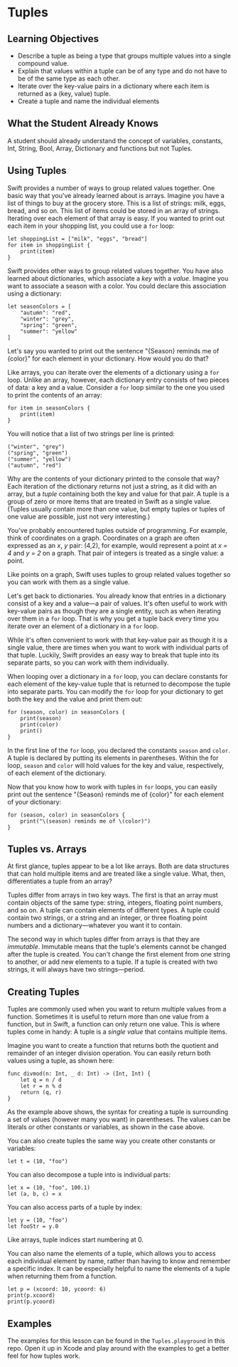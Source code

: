 # Tuples 


## Learning Objectives
- Describe a tuple as being a type that groups multiple values into a single compound value.
- Explain that values within a tuple can be of any type and do not have to be of the same type as each other.
- Iterate over the key-value pairs in a dictionary where each item is returned as a (key, value) tuple.
- Create a tuple and name the individual elements

## What the Student Already Knows
A student should already understand the concept of variables, constants, Int, String, Bool, Array, Dictionary and functions but not Tuples.

## Using Tuples

Swift provides a number of ways to group related values together. One basic way that you've already learned about is arrays. Imagine you have a list of things to buy at the grocery store. This is a list of strings: milk, eggs, bread, and so on. This list of items could be stored in an array of strings. Iterating over each element of that array is easy. If you wanted to print out each item in your shopping list, you could use a `for` loop:

    let shoppingList = ["milk", "eggs", "bread"]
    for item in shoppingList {
        print(item)
    }

Swift provides other ways to group related values together. You have also learned about dictionaries, which associate a _key_ with a _value_. Imagine you want to associate a season with a color. You could declare this association using a dictionary:

    let seasonColors = [
        "autumn": "red",
        "winter": "grey",
        "spring": "green",
        "summer": "yellow"
    ]

Let's say you wanted to print out the sentence "{Season} reminds me of {color}" for each element in your dictionary. How would you do that?

Like arrays, you can iterate over the elements of a dictionary using a `for` loop. Unlike an array, however, each dictionary entry consists of two pieces of data: a key and a value. Consider a `for` loop similar to the one you used to print the contents of an array:

    for item in seasonColors {
        print(item)
    }

You will notice that a list of two strings per line is printed:

    ("winter", "grey")
    ("spring", "green")
    ("summer", "yellow")
    ("autumn", "red")

Why are the contents of your dictionary printed to the console that way? Each iteration of the dictionary returns not just a string, as it did with an array, but a _tuple_ containing both the key and value for that pair. A tuple is a group of zero or more items that are treated in Swift as a single value. (Tuples usually contain more than one value, but empty tuples or tuples of one value are possible, just not very interesting.)

You've probably encountered tuples outside of programming. For example, think of coordinates on a graph. Coordinates on a graph are often expressed as an _x_, _y_ pair: (4,2), for example, would represent a point at _x = 4_ and _y = 2_ on a graph. That pair of integers is treated as a single value: a point.

Like points on a graph, Swift uses tuples to group related values together so you can work with them as a single value.

Let's get back to dictionaries. You already know that entries in a dictionary consist of a key and a value—a pair of values. It's often useful to work with key-value pairs as though they are a single entity, such as when iterating over them in a `for` loop. That is why you get a tuple back every time you iterate over an element of a dictionary in a `for` loop.

While it's often convenient to work with that key-value pair as though it is a single value, there are times when you want to work with individual parts of that tuple. Luckily, Swift provides an easy way to break that tuple into its separate parts, so you can work with them individually.

When looping over a dictionary in a `for` loop, you can declare constants for each element of the key-value tuple that is returned to decompose the tuple into separate parts. You can modify the `for` loop for your dictionary to get both the key and the value and print them out:

    for (season, color) in seasonColors {
        print(season)
        print(color)
        print()
    }

In the first line of the `for` loop, you declared the constants `season` and `color`. A tuple is declared by putting its elements in parentheses. Within the for loop, `season` and `color` will hold values for the key and value, respectively, of each element of the dictionary.

Now that you know how to work with tuples in `for` loops, you can easily print out the sentence "{Season} reminds me of {color}" for each element of your dictionary:

    for (season, color) in seasonColors {
        print("\(season) reminds me of \(color)")
    }

## Tuples vs. Arrays

At first glance, tuples appear to be a lot like arrays. Both are data structures that can hold multiple items and are treated like a single value. What, then, differentiates a tuple from an array?

Tuples differ from arrays in two key ways. The first is that an array must contain objects of the same type: string, integers, floating point numbers, and so on. A tuple can contain elements of different types. A tuple could
contain two strings, or a string and an integer, or three floating point numbers and a dictionary—whatever you want it to contain.

The second way in which tuples differ from arrays is that they are _immutable_. Immutable means that the tuple's elements cannot be changed after the tuple is created. You can't change the first element from one string to another, or add new elements to a tuple. If a tuple is created with two strings, it will always have two strings—period.

## Creating Tuples

Tuples are commonly used when you want to return multiple values from a function. Sometimes it is useful to return more than one value from a function, but in Swift, a function can only return one value. This is where tuples come in handy: A tuple is a _single value_ that contains multiple items.

Imagine you want to create a function that returns both the quotient and remainder of an integer division operation. You can easily return both values using a tuple, as shown here:

    func divmod(n: Int, _ d: Int) -> (Int, Int) {
        let q = n / d
        let r = n % d
        return (q, r)
    }

As the example above shows, the syntax for creating a tuple is surrounding a set of values (however many you want) in parentheses. The values can be literals or other constants or variables, as shown in the case above.

You can also create tuples the same way you create other constants or variables:

    let t = (10, "foo")

You can also decompose a tuple into is individual parts:

    let x = (10, "foo", 100.1)
    let (a, b, c) = x

You can also access parts of a tuple by index:

    let y = (10, "foo")
    let fooStr = y.0

Like arrays, tuple indices start numbering at 0.

You can also name the elements of a tuple, which allows you to access each individual element by name, rather than having to know and remember a specific index. It can be especially helpful to name the elements of a tuple when returning them from a function.

    let p = (xcoord: 10, ycoord: 6)
    print(p.xcoord)
    print(p.ycoord)

## Examples

The examples for this lesson can be found in the `Tuples.playground` in this repo. Open it up in Xcode and play around with the examples to get a better feel for how tuples work.
